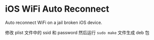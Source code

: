 # iOS WiFi Auto Reconnect
Auto reconnect WiFi on a jail broken iOS device.

修改 plist 文件中的 ssid 和 password
然后运行 `sudo make` 文件生成 deb 包